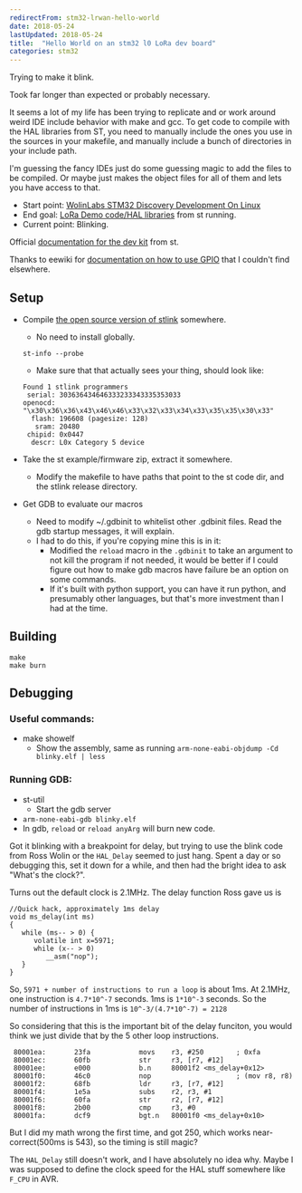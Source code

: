 ```yaml
---
redirectFrom: stm32-lrwan-hello-world
date: 2018-05-24
lastUpdated: 2018-05-24
title:  "Hello World on an stm32 l0 LoRa dev board"
categories: stm32
---
```


Trying to make it blink.

Took far longer than expected or probably necessary.



It seems a lot of my life has been trying to replicate and or work around weird IDE include behavior with make and gcc.
To get code to compile with the HAL libraries from ST, you need to manually include the ones you use in the sources in your makefile, and manually include a bunch of directories in your include path.

I'm guessing the fancy IDEs just do some guessing magic to add the files to be compiled.
Or maybe just makes the object files for all of them and lets you have access to that.


* Start point: [WolinLabs STM32 Discovery Development On Linux](http://www.wolinlabs.com/blog/linux.stm32.discovery.gcc.html)
* End goal: [LoRa Demo code/HAL libraries](https://my.st.com/content/my_st_com/en/products/evaluation-tools/product-evaluation-tools/mcu-eval-tools/stm32-mcu-eval-tools/stm32-mcu-discovery-kits/b-l072z-lrwan1.html) from st running.
* Current point: Blinking.

Official [documentation for the dev kit](http://www.st.com/content/ccc/resource/technical/document/user_manual/group0/ac/62/15/c7/60/ac/4e/9c/DM00329995/files/DM00329995.pdf/jcr:content/translations/en.DM00329995.pdf) from st.

Thanks to eewiki for [documentation on how to use GPIO](https://eewiki.net/pages/viewpage.action?pageId=47644832#GettingStartedwithSTM32ARMCortex-M0+-Example_of_GPIOExampleofGPIO:) that I couldn't find elsewhere.



## Setup

* Compile [the open source version of stlink](https://github.com/texane/stlink) somewhere.
  * No need to install globally.
  ```
  st-info --probe
  ```
  * Make sure that that actually sees your thing, should look like:
  ```
  Found 1 stlink programmers
   serial: 303636434646333233343335353033
  openocd: "\x30\x36\x36\x43\x46\x46\x33\x32\x33\x34\x33\x35\x35\x30\x33"
    flash: 196608 (pagesize: 128)
     sram: 20480
   chipid: 0x0447
    descr: L0x Category 5 device
  ```

* Take the st example/firmware zip, extract it somewhere.
  * Modify the makefile to have paths that point to the st code dir, and the stlink release directory.

* Get GDB to evaluate our macros
  * Need to modify ~/.gdbinit to whitelist other .gdbinit files. Read the gdb startup messages, it will explain.
  * I had to do this, if you're copying mine this is in it:
    * Modified the `reload` macro in the `.gdbinit` to take an argument to not kill the program if not needed, it would be better if I could figure out how to make gdb macros have failure be an option on some commands.
    * If it's built with python support, you can have it run python, and presumably other languages, but that's more investment than I had at the time.

## Building
```
make
make burn
```

## Debugging

### Useful commands:
* make showelf
  * Show the assembly, same as running `arm-none-eabi-objdump -Cd blinky.elf | less`

### Running GDB:
* st-util
  * Start the gdb server
* `arm-none-eabi-gdb blinky.elf`
* In gdb, `reload` or `reload anyArg` will burn new code.


Got it blinking with a breakpoint for delay, but trying to use the blink code from Ross Wolin or the `HAL_Delay` seemed to just hang.
Spent a day or so debugging this, set it down for a while, and then had the bright idea to ask "What's the clock?".

Turns out the default clock is 2.1MHz.
The delay function Ross gave us is


```
//Quick hack, approximately 1ms delay
void ms_delay(int ms)
{
   while (ms-- > 0) {
      volatile int x=5971;
      while (x-- > 0)
         __asm("nop");
   }
}
```

So, `5971 + number of instructions to run a loop` is about 1ms.
At 2.1MHz, one instruction is `4.7*10^-7` seconds. 1ms is `1*10^-3` seconds.
So the number of instructions in 1ms is `10^-3/(4.7*10^-7) = 2128`

So considering that this is the important bit of the delay funciton, you would think we just divide that by the 5 other loop instructions.
```
 80001ea:       23fa            movs    r3, #250        ; 0xfa
 80001ec:       60fb            str     r3, [r7, #12]
 80001ee:       e000            b.n     80001f2 <ms_delay+0x12>
 80001f0:       46c0            nop                     ; (mov r8, r8)
 80001f2:       68fb            ldr     r3, [r7, #12]
 80001f4:       1e5a            subs    r2, r3, #1
 80001f6:       60fa            str     r2, [r7, #12]
 80001f8:       2b00            cmp     r3, #0
 80001fa:       dcf9            bgt.n   80001f0 <ms_delay+0x10>
```

But I did my math wrong the first time, and got 250, which works near-correct(500ms is 543), so the timing is still magic?

The `HAL_Delay` still doesn't work, and I have absolutely no idea why.
Maybe I was supposed to define the clock speed for the HAL stuff somewhere like `F_CPU` in AVR.
